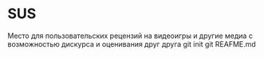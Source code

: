 # SUS
Место для пользовательских рецензий на видеоигры и другие медиа с возможностью дискурса и оценивания друг друга
git init
git REAFME.md
